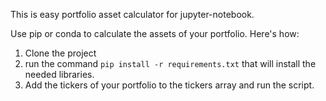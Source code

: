 This is easy portfolio asset calculator for jupyter-notebook.

Use pip or conda to calculate the assets of your portfolio. Here's how:

1. Clone the project
2. run the command `pip install -r requirements.txt` that will install the needed libraries.
3. Add the tickers of your portfolio to the tickers array and run the script. 


